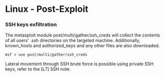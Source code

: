 # Linux - Post-Exploit

### SSH keys exfiltration

The metasploit module post/multi/gather/ssh_creds will collect the contents of
all users' .ssh directories on the targeted machine. Additionally,
known_hosts and authorized_keys and any other files are also downloaded.

```
msf > use post/multi/gather/ssh_creds
```

Lateral movement through SSH brute force is possible using private SSH keys,
refer to the [L7] SSH note.

